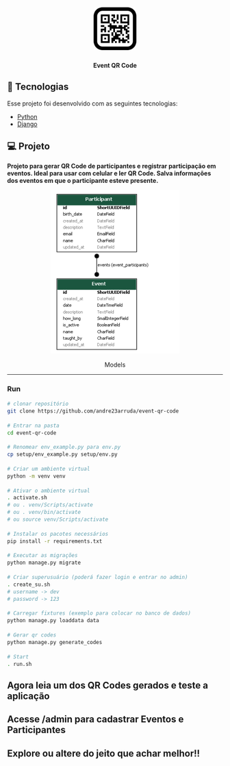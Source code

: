 <h1 align="center">
    <img alt="Event QR Code" title="Event QR Code" src="setup/static/images/qr-code.png" width="100px" />
</h1>

<h4 align="center">
    Event QR Code
</h4>

## 🚀 Tecnologias
Esse projeto foi desenvolvido com as seguintes tecnologias:

- [Python](https://www.python.org/)
- [Django](https://www.djangoproject.com/)

## 💻 Projeto
**Projeto para gerar QR Code de participantes e registrar participação em eventos. Ideal para usar com celular e ler QR Code. Salva informações dos eventos em que o participante esteve presente.**
<div align="center">
    <img alt="Models" title="Models" src="doc/models.png" width="300px" />
</div>
<p align="center">Models</p>
<hr>


### Run
```sh
# clonar repositório
git clone https://github.com/andre23arruda/event-qr-code

# Entrar na pasta
cd event-qr-code

# Renomear env_example.py para env.py
cp setup/env_example.py setup/env.py

# Criar um ambiente virtual
python -m venv venv

# Ativar o ambiente virtual
. activate.sh
# ou . venv/Scripts/activate
# ou . venv/bin/activate
# ou source venv/Scripts/activate

# Instalar os pacotes necessários
pip install -r requirements.txt

# Executar as migrações
python manage.py migrate

# Criar superusuário (poderá fazer login e entrar no admin)
. create_su.sh
# username -> dev
# password -> 123

# Carregar fixtures (exemplo para colocar no banco de dados)
python manage.py loaddata data

# Gerar qr codes
python manage.py generate_codes

# Start
. run.sh
```

## Agora leia um dos QR Codes gerados e teste a aplicação

## Acesse __/admin__ para cadastrar __Eventos__ e __Participantes__

## Explore ou altere do jeito que achar melhor!!
